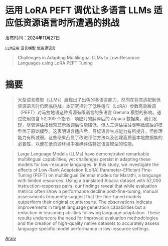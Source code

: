 # 运用 LoRA PEFT 调优让多语言 LLMs 适应低资源语言时所遭遇的挑战

发布时间：2024年11月27日

`LLM应用` `语言模型` `低资源语言`

> Challenges in Adapting Multilingual LLMs to Low-Resource Languages using LoRA PEFT Tuning

# 摘要

> 大型语言模型（LLMs）展现出了出色的多语言能力，然而在将其适配到低资源语言时仍面临挑战。本研究探讨了低秩适应（LoRA）参数高效微调（PEFT）对马拉地语这种资源有限语言的多语言 Gemma 模型的影响。通过使用包含 52,000 个指令 - 响应对的翻译后的 Alpaca 数据集，我们发现，尽管评估指标常显示微调后性能降低，但人工评估往往表明微调后的模型优于原始模型。这表明语言适应后，目标语言生成能力有所提升，但推理能力有所减弱。这些结果凸显了改进评估方法以及创建高质量本地数据集的必要性，以便在低资源环境中准确评估特定语言模型的性能。

> Large Language Models (LLMs) have demonstrated remarkable multilingual capabilities, yet challenges persist in adapting these models for low-resource languages. In this study, we investigate the effects of Low-Rank Adaptation (LoRA) Parameter-Efficient Fine-Tuning (PEFT) on multilingual Gemma models for Marathi, a language with limited resources. Using a translated Alpaca dataset with 52,000 instruction-response pairs, our findings reveal that while evaluation metrics often show a performance decline post-fine-tuning, manual assessments frequently suggest that the fine-tuned models outperform their original counterparts. The observations indicate improvements in target language generation capabilities but a reduction in reasoning abilities following language adaptation. These results underscore the need for improved evaluation methodologies and the creation of high-quality native datasets to accurately assess language-specific model performance in low-resource settings.

[Arxiv](https://arxiv.org/abs/2411.18571)